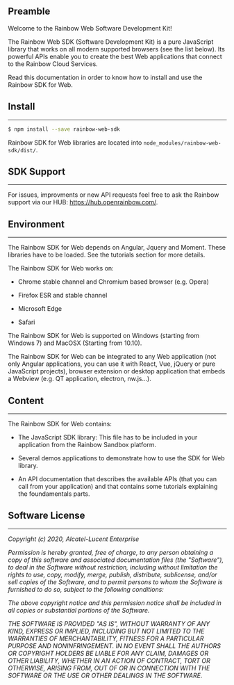 
## Preamble

Welcome to the Rainbow Web Software Development Kit!

The Rainbow Web SDK (Software Development Kit) is a pure JavaScript library that works on all modern supported browsers (see the list below). Its powerful APIs enable you to create the best Web applications that connect to the Rainbow Cloud Services.

Read this documentation in order to know how to install and use the Rainbow SDK for Web.


## Install
---

```bash
$ npm install --save rainbow-web-sdk
```

Rainbow SDK for Web libraries are located into `node_modules/rainbow-web-sdk/dist/`.


## SDK Support
---

For issues, improvments or new API requests feel free to ask the Rainbow support via our HUB: https://hub.openrainbow.com/.


## Environment
---

The Rainbow SDK for Web depends on Angular, Jquery and Moment. These libraries have to be loaded. See the tutorials section for more details.

The Rainbow SDK for Web works on:

- Chrome stable channel and Chromium based browser (e.g. Opera)

- Firefox ESR and stable channel

- Microsoft Edge

- Safari

The Rainbow SDK for Web is supported on Windows (starting from Windows 7) and MacOSX (Starting from 10.10).

The Rainbow SDK for Web can be integrated to any Web application (not only Angular applications, you can use it with React, Vue, jQuery or pure JavaScript projects), browser extension or desktop application that embeds a Webview (e.g. QT application, electron, nw.js...).


## Content
---

The Rainbow SDK for Web contains:
- The JavaScript SDK library: This file has to be included in your application from the Rainbow Sandbox platform.

- Several demos applications to demonstrate how to use the SDK for Web library.

- An API documentation that describes the available APIs (that you can call from your application) and that contains some tutorials explaining the foundamentals parts.


## Software License
---

*Copyright (c) 2020, Alcatel-Lucent Enterprise*

*Permission is hereby granted, free of charge, to any person*
*obtaining a copy of this software and associated documentation*
*files (the "Software"), to deal in the Software without*
*restriction, including without limitation the rights to use,*
*copy, modify, merge, publish, distribute, sublicense, and/or sell*
*copies of the Software, and to permit persons to whom the*
*Software is furnished to do so, subject to the following*
*conditions:*

*The above copyright notice and this permission notice shall be*
*included in all copies or substantial portions of the Software.*

*THE SOFTWARE IS PROVIDED "AS IS", WITHOUT WARRANTY OF ANY KIND,*
*EXPRESS OR IMPLIED, INCLUDING BUT NOT LIMITED TO THE WARRANTIES*
*OF MERCHANTABILITY, FITNESS FOR A PARTICULAR PURPOSE AND*
*NONINFRINGEMENT. IN NO EVENT SHALL THE AUTHORS OR COPYRIGHT*
*HOLDERS BE LIABLE FOR ANY CLAIM, DAMAGES OR OTHER LIABILITY,*
*WHETHER IN AN ACTION OF CONTRACT, TORT OR OTHERWISE, ARISING*
*FROM, OUT OF OR IN CONNECTION WITH THE SOFTWARE OR THE USE OR*
*OTHER DEALINGS IN THE SOFTWARE.*
